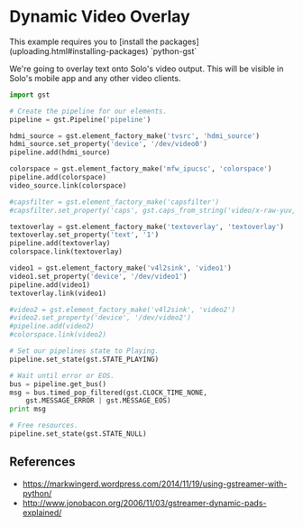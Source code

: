 # Dynamic Video Overlay

<aside class="note">
This example requires you to [install the packages](uploading.html#installing-packages) `python-gst`
</aside>

We're going to overlay text onto Solo's video output. This will be visible in Solo's mobile app and any other video clients.

```py
import gst

# Create the pipeline for our elements.
pipeline = gst.Pipeline('pipeline')

hdmi_source = gst.element_factory_make('tvsrc', 'hdmi_source')
hdmi_source.set_property('device', '/dev/video0')
pipeline.add(hdmi_source)

colorspace = gst.element_factory_make('mfw_ipucsc', 'colorspace')
pipeline.add(colorspace)
video_source.link(colorspace)

#capsfilter = gst.element_factory_make('capsfilter')
#capsfilter.set_property('caps', gst.caps_from_string('video/x-raw-yuv, width=320, height=240'))

textoverlay = gst.element_factory_make('textoverlay', 'textoverlay')
textoverlay.set_property('text', '1')
pipeline.add(textoverlay)
colorspace.link(textoverlay)

video1 = gst.element_factory_make('v4l2sink', 'video1')
video1.set_property('device', '/dev/video1')
pipeline.add(video1)
textoverlay.link(video1)

#video2 = gst.element_factory_make('v4l2sink', 'video2')
#video2.set_property('device', '/dev/video2')
#pipeline.add(video2)
#colorspace.link(video2)

# Set our pipelines state to Playing.
pipeline.set_state(gst.STATE_PLAYING)

# Wait until error or EOS.
bus = pipeline.get_bus()
msg = bus.timed_pop_filtered(gst.CLOCK_TIME_NONE,
    gst.MESSAGE_ERROR | gst.MESSAGE_EOS)
print msg

# Free resources.
pipeline.set_state(gst.STATE_NULL)
```

## References

* <https://markwingerd.wordpress.com/2014/11/19/using-gstreamer-with-python/>
* <http://www.jonobacon.org/2006/11/03/gstreamer-dynamic-pads-explained/>
